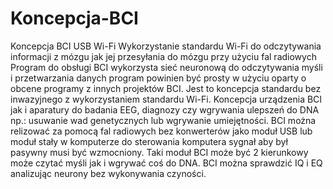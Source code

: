 # Koncepcja-BCI
Koncepcja BCI USB Wi-Fi 
Wykorzystanie standardu Wi-Fi do odczytywania informacji z mózgu jak jej przesyłania do mózgu przy użyciu fal radiowych 
Program do obsługi BCI wykorzysta sieć neuronową do odczytywania myśli i przetwarzania danych program powinien być prosty w użyciu oparty
o obcene programy z innych projektów BCI. 
Jest to koncepcja standardu bez inwazyjnego z wykorzystaniem standardu Wi-Fi.
Koncepcja urządzenia BCI jak i aparatury do badania EEG, diagnozy czy wgrywania ulepszeń do DNA np.: usuwanie wad genetycznych lub wgrywanie umiejętności.
BCI można relizować za pomocą fal radiowych bez konwerterów jako moduł USB lub moduł stały w komputerze do sterowania komputera sygnał aby był pasywny musi być wzmocniony.
Taki moduł BCI może być 2 kierunkowy może czytać myśli jak i wgrywać coś do DNA. 
BCI można sprawdzić IQ i EQ analizując neurony bez wykonywania czyności.  
